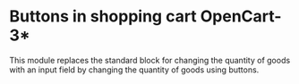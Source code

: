 # Buttons in shopping cart OpenCart-3*
This module replaces the standard block for changing the quantity of goods with an input field by changing the quantity of goods using buttons.

